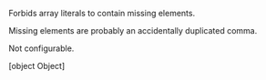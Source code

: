 Forbids array literals to contain missing elements.

Missing elements are probably an accidentally duplicated comma.

Not configurable.

[object Object]